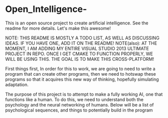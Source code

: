 # Open_Intelligence-
This is an open source project to create artificial intelligence. See the readme for more details. Let's make this awesome!

NOTE: THIS README IS MOSTLY A TODO LIST, AS WELL AS DISCUSSING IDEAS. IF YOU HAVE ONE, ADD IT ON THE README!
NOTE(also): AT THE MOMENT, I AM ADDING MY ENTIRE VISUAL STUDIO 2013 ULTIMATE PROJECT IN REPO. ONCE I GET CMAKE TO FUNCTION PROPERLY, WE WILL BE USING THIS. THE GOAL IS TO MAKE THIS CROSS-PLATFORM!

First things first, In order for this to work, we are going to need to write a program that can create other programs,
then we need to hotswap these programs so that it acquires this new way of thinking, hopefully simulating adaptation.


The purpose of this project is to attempt to make a fully working AI, one that functions like a human.
To do this, we need to understand both the psychology and the neural networking of humans.
Below will be a list of psychological sequences, and things to potentially build in the program

